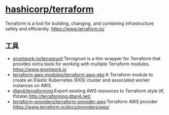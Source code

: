 # [hashicorp/terraform](https://github.com/hashicorp/terraform)

Terraform is a tool for building, changing, and combining infrastructure safely and efficiently. https://www.terraform.io/

## 工具

* [gruntwork-io/terragrunt](https://github.com/gruntwork-io/terragrunt):Terragrunt is a thin wrapper for Terraform that provides extra tools for working with multiple Terraform modules. https://www.gruntwork.io
* [terraform-aws-modules/terraform-aws-eks](https://github.com/terraform-aws-modules/terraform-aws-eks):A Terraform module to create an Elastic Kubernetes (EKS) cluster and associated worker instances on AWS.
* [dtan4/terraforming](https://github.com/dtan4/terraforming):Export existing AWS resources to Terraform style (tf, tfstate) http://terraforming.dtan4.net/
* [terraform-providers/terraform-provider-aws](https://github.com/terraform-providers/terraform-provider-aws):Terraform AWS provider https://www.terraform.io/docs/providers/aws/
